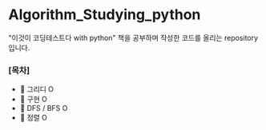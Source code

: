 # Algorithm_Studying_python
"이것이 코딩테스트다 with python" 책을 공부하며 작성한 코드를 올리는 repository입니다.

###   [목차]
* 🍒 그리디 O
* 🍅 구현 O
* 🍊 DFS / BFS O
* 🍋 정렬 O
